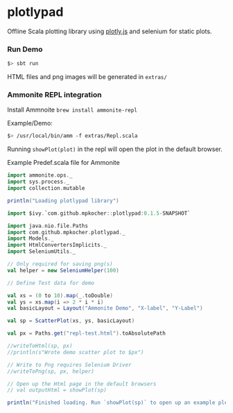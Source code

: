 # plotlypad

Offline Scala plotting library using [plotly.js](https://cdn.plot.ly/plotly-latest.min.js) and selenium for static plots.


### Run Demo

```bash
$> sbt run
```

HTML files and png images will be generated in `extras/`


### Ammonite REPL integration

Install Ammnoite `brew install ammonite-repl`

Example/Demo:

```bash
$> /usr/local/bin/amm -f extras/Repl.scala
```

Running `showPlot(plot)` in the repl will open the plot in the default browser.

Example Predef.scala file for Ammonite

```scala
import ammonite.ops._
import sys.process._
import collection.mutable

println("Loading plotlypad library")

import $ivy.`com.github.mpkocher::plotlypad:0.1.5-SNAPSHOT`

import java.nio.file.Paths
import com.github.mpkocher.plotlypad._
import Models._
import HtmlConvertersImplicits._
import SeleniumUtils._

// Only required for saving png(s)
val helper = new SeleniumHelper(100)

// Define Test data for demo

val xs = (0 to 10).map(_.toDouble)
val ys = xs.map(i => 2 * i * i)
val basicLayout = Layout("Ammonite Demo", "X-label", "Y-Label")

val sp = ScatterPlot(xs, ys, basicLayout)

val px = Paths.get("repl-test.html").toAbsolutePath

//writeToHtml(sp, px)
//println(s"Wrote demo scatter plot to $px")

// Write to Png requires Selenium Driver
//writeToPng(sp, px, helper)

// Open up the Html page in the default browsers
// val outputHtml = showPlot(sp)

println("Finished loading. Run `showPlot(sp)` to open up an example plot in the default browser")

```


